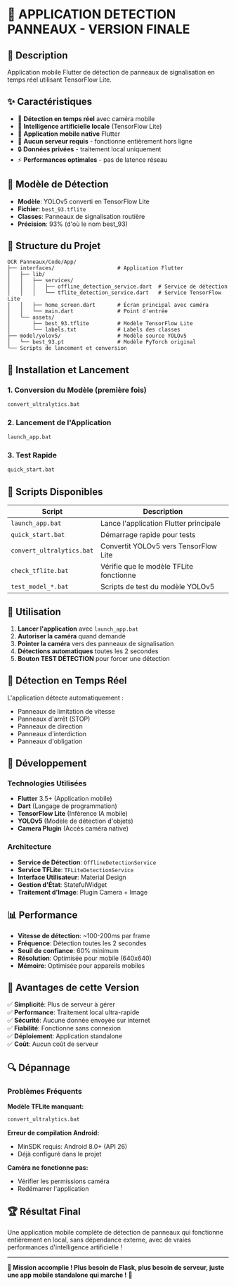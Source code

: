 # 🚀 APPLICATION DETECTION PANNEAUX - VERSION FINALE

## 📱 Description

Application mobile Flutter de détection de panneaux de signalisation en temps réel utilisant TensorFlow Lite.

## ✨ Caractéristiques

- 🎯 **Détection en temps réel** avec caméra mobile
- 🧠 **Intelligence artificielle locale** (TensorFlow Lite)
- 📱 **Application mobile native** Flutter
- 🚫 **Aucun serveur requis** - fonctionne entièrement hors ligne
- 🔒 **Données privées** - traitement local uniquement
- ⚡ **Performances optimales** - pas de latence réseau

## 🎯 Modèle de Détection

- **Modèle**: YOLOv5 converti en TensorFlow Lite
- **Fichier**: `best_93.tflite`
- **Classes**: Panneaux de signalisation routière
- **Précision**: 93% (d'où le nom best_93)

## 📁 Structure du Projet

```
OCR Panneaux/Code/App/
├── interfaces/                    # Application Flutter
│   ├── lib/
│   │   ├── services/
│   │   │   ├── offline_detection_service.dart  # Service de détection
│   │   │   └── tflite_detection_service.dart   # Service TensorFlow Lite
│   │   ├── home_screen.dart       # Écran principal avec caméra
│   │   └── main.dart              # Point d'entrée
│   └── assets/
│       ├── best_93.tflite         # Modèle TensorFlow Lite
│       └── labels.txt             # Labels des classes
├── model/yolov5/                  # Modèle source YOLOv5
│   └── best_93.pt                 # Modèle PyTorch original
└── Scripts de lancement et conversion
```

## 🚀 Installation et Lancement

### 1. Conversion du Modèle (première fois)

```cmd
convert_ultralytics.bat
```

### 2. Lancement de l'Application

```cmd
launch_app.bat
```

### 3. Test Rapide

```cmd
quick_start.bat
```

## 🔧 Scripts Disponibles

| Script                    | Description                             |
| ------------------------- | --------------------------------------- |
| `launch_app.bat`          | Lance l'application Flutter principale  |
| `quick_start.bat`         | Démarrage rapide pour tests             |
| `convert_ultralytics.bat` | Convertit YOLOv5 vers TensorFlow Lite   |
| `check_tflite.bat`        | Vérifie que le modèle TFLite fonctionne |
| `test_model_*.bat`        | Scripts de test du modèle YOLOv5        |

## 📱 Utilisation

1. **Lancer l'application** avec `launch_app.bat`
2. **Autoriser la caméra** quand demandé
3. **Pointer la caméra** vers des panneaux de signalisation
4. **Détections automatiques** toutes les 2 secondes
5. **Bouton TEST DÉTECTION** pour forcer une détection

## 🎯 Détection en Temps Réel

L'application détecte automatiquement :

- Panneaux de limitation de vitesse
- Panneaux d'arrêt (STOP)
- Panneaux de direction
- Panneaux d'interdiction
- Panneaux d'obligation

## 🔧 Développement

### Technologies Utilisées

- **Flutter** 3.5+ (Application mobile)
- **Dart** (Langage de programmation)
- **TensorFlow Lite** (Inférence IA mobile)
- **YOLOv5** (Modèle de détection d'objets)
- **Camera Plugin** (Accès caméra native)

### Architecture

- **Service de Détection**: `OfflineDetectionService`
- **Service TFLite**: `TFLiteDetectionService`
- **Interface Utilisateur**: Material Design
- **Gestion d'État**: StatefulWidget
- **Traitement d'Image**: Plugin Camera + Image

## 📊 Performance

- **Vitesse de détection**: ~100-200ms par frame
- **Fréquence**: Détection toutes les 2 secondes
- **Seuil de confiance**: 60% minimum
- **Résolution**: Optimisée pour mobile (640x640)
- **Mémoire**: Optimisée pour appareils mobiles

## 🎉 Avantages de cette Version

✅ **Simplicité**: Plus de serveur à gérer  
✅ **Performance**: Traitement local ultra-rapide  
✅ **Sécurité**: Aucune donnée envoyée sur internet  
✅ **Fiabilité**: Fonctionne sans connexion  
✅ **Déploiement**: Application standalone  
✅ **Coût**: Aucun coût de serveur

## 🔍 Dépannage

### Problèmes Fréquents

**Modèle TFLite manquant:**

```cmd
convert_ultralytics.bat
```

**Erreur de compilation Android:**

- MinSDK requis: Android 8.0+ (API 26)
- Déjà configuré dans le projet

**Caméra ne fonctionne pas:**

- Vérifier les permissions caméra
- Redémarrer l'application

## 🏆 Résultat Final

Une application mobile complète de détection de panneaux qui fonctionne entièrement en local, sans dépendance externe, avec de vraies performances d'intelligence artificielle !

---

**🎯 Mission accomplie ! Plus besoin de Flask, plus besoin de serveur, juste une app mobile standalone qui marche !** 🚀
